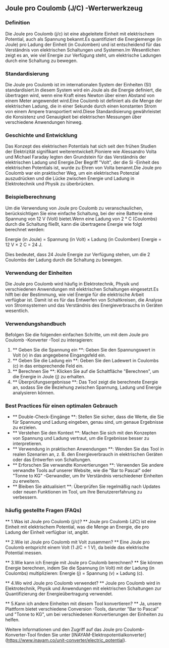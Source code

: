 ## Joule pro Coulomb (J/C) -Werterwerkzeug

### Definition
Die Joule pro Coulomb (j/c) ist eine abgeleitete Einheit mit elektrischem Potential, auch als Spannung bekannt.Es quantifiziert die Energiemenge (in Joule) pro Ladung der Einheit (in Coulomben) und ist entscheidend für das Verständnis von elektrischen Schaltungen und Systemen.Im Wesentlichen zeigt es an, wie viel Energie zur Verfügung steht, um elektrische Ladungen durch eine Schaltung zu bewegen.

### Standardisierung
Die Joule pro Coulomb ist im internationalen System der Einheiten (SI) standardisiert.In diesem System wird ein Joule als die Energie definiert, die übertragen wird, wenn eine Kraft eines Newton über einen Abstand von einem Meter angewendet wird.Eine Coulomb ist definiert als die Menge der elektrischen Ladung, die in einer Sekunde durch einen konstanten Strom von einem Ampere transportiert wird.Diese Standardisierung gewährleistet die Konsistenz und Genauigkeit bei elektrischen Messungen über verschiedene Anwendungen hinweg.

### Geschichte und Entwicklung
Das Konzept des elektrischen Potentials hat sich seit den frühen Studien der Elektrizität signifikant weiterentwickelt.Pioniere wie Alessandro Volta und Michael Faraday legten den Grundstein für das Verständnis der elektrischen Ladung und Energie.Der Begriff "Volt", der die Si -Einheit des elektrischen Potentials ist, wurde zu Ehren von Volta benannt.Die Joule pro Coulomb war ein praktischer Weg, um ein elektrisches Potenzial auszudrücken und die Lücke zwischen Energie und Ladung in Elektrotechnik und Physik zu überbrücken.

### Beispielberechnung
Um die Verwendung von Joule pro Coulomb zu veranschaulichen, berücksichtigen Sie eine einfache Schaltung, bei der eine Batterie eine Spannung von 12 V (Volt) bietet.Wenn eine Ladung von 2 ° C (Coulombs) durch die Schaltung fließt, kann die übertragene Energie wie folgt berechnet werden:

Energie (in Joule) = Spannung (in Volt) × Ladung (in Coulomben)
Energie = 12 V × 2 C = 24 J.

Dies bedeutet, dass 24 Joule Energie zur Verfügung stehen, um die 2 Coulombs der Ladung durch die Schaltung zu bewegen.

### Verwendung der Einheiten
Die Joule pro Coulomb wird häufig in Elektrotechnik, Physik und verschiedenen Anwendungen mit elektrischen Schaltungen eingesetzt.Es hilft bei der Bestimmung, wie viel Energie für die elektrische Arbeit verfügbar ist. Damit ist es für das Entwerfen von Schaltkreisen, die Analyse von Stromsystemen und das Verständnis des Energieverbrauchs in Geräten wesentlich.

### Verwendungshandbuch
Befolgen Sie die folgenden einfachen Schritte, um mit dem Joule pro Coulomb -Konverter -Tool zu interagieren:
1. ** Geben Sie die Spannung ein **: Geben Sie den Spannungswert in Volt (v) in das angegebene Eingangsfeld ein.
2. ** Geben Sie die Ladung ein **: Geben Sie den Ladewert in Coulombs (c) in das entsprechende Feld ein.
3. ** Berechnen Sie **: Klicken Sie auf die Schaltfläche "Berechnen", um die Energie in Joule (j) zu erhalten.
4. ** Überprüfungsergebnisse **: Das Tool zeigt die berechnete Energie an, sodass Sie die Beziehung zwischen Spannung, Ladung und Energie analysieren können.

### Best Practices für einen optimalen Gebrauch
- ** Double-Check-Eingänge **: Stellen Sie sicher, dass die Werte, die Sie für Spannung und Ladung eingeben, genau sind, um genaue Ergebnisse zu erzielen.
- ** Verstehen Sie den Kontext **: Machen Sie sich mit den Konzepten von Spannung und Ladung vertraut, um die Ergebnisse besser zu interpretieren.
- ** Verwendung in praktischen Anwendungen **: Wenden Sie das Tool in realen Szenarien an, z. B. den Energieverbrauch in elektrischen Geräten oder das Entwerfen von Schaltungen.
- ** Erforschen Sie verwandte Konvertierungen **: Verwenden Sie andere verwandte Tools auf unserer Website, wie die "Bar to Pascal" oder "Tonne to KG" -Gerwandler, um Ihr Verständnis verschiedener Einheiten zu erweitern.
- ** Bleiben Sie aktualisiert **: Überprüfen Sie regelmäßig nach Updates oder neuen Funktionen im Tool, um Ihre Benutzererfahrung zu verbessern.

### häufig gestellte Fragen (FAQs)

** 1.Was ist Joule pro Coulomb (j/c)? **
Joule pro Coulomb (J/C) ist eine Einheit mit elektrischem Potential, was die Menge an Energie, die pro Ladung der Einheit verfügbar ist, angibt.

** 2.Wie ist Joule pro Coulomb mit Volt zusammen? **
Eine Joule pro Coulomb entspricht einem Volt (1 J/C = 1 V), da beide das elektrische Potential messen.

** 3.Wie kann ich Energie mit Joule pro Coulomb berechnen? **
Sie können Energie berechnen, indem Sie die Spannung (in Volt) mit der Ladung (in Coulombs) multiplizieren: Energie (j) = Spannung (v) × Ladung (c).

** 4.Wo wird Joule pro Coulomb verwendet? **
Joule pro Coulomb wird in Elektrotechnik, Physik und Anwendungen mit elektrischen Schaltungen zur Quantifizierung der Energieübertragung verwendet.

** 5.Kann ich andere Einheiten mit diesem Tool konvertieren? **
Ja, unsere Plattform bietet verschiedene Conversion -Tools, darunter "Bar to Pascal" und "Tonne to KG", um bei verschiedenen Konvertierungen der Einheiten zu helfen.

Weitere Informationen und den Zugriff auf das Joule pro Coulomb-Konverter-Tool finden Sie unter [INAYAM-Elektropotentialkonverter] (https://www.inayam.co/unit-converter/electric_potential).